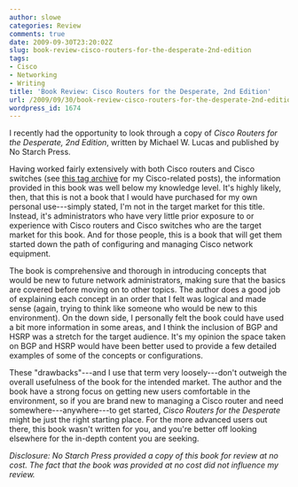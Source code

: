 ```yaml
---
author: slowe
categories: Review
comments: true
date: 2009-09-30T23:20:02Z
slug: book-review-cisco-routers-for-the-desperate-2nd-edition
tags:
- Cisco
- Networking
- Writing
title: 'Book Review: Cisco Routers for the Desperate, 2nd Edition'
url: /2009/09/30/book-review-cisco-routers-for-the-desperate-2nd-edition/
wordpress_id: 1674
---
```


I recently had the opportunity to look through a copy of _Cisco Routers for the Desperate, 2nd Edition_, written by Michael W. Lucas and published by No Starch Press.

Having worked fairly extensively with both Cisco routers and Cisco switches (see [this tag archive][1] for my Cisco-related posts), the information provided in this book was well below my knowledge level. It's highly likely, then, that this is not a book that I would have purchased for my own personal use---simply stated, I'm not in the target market for this title. Instead, it's administrators who have very little prior exposure to or experience with Cisco routers and Cisco switches who are the target market for this book. And for those people, this is a book that will get them started down the path of configuring and managing Cisco network equipment.

The book is comprehensive and thorough in introducing concepts that would be new to future network administrators, making sure that the basics are covered before moving on to other topics. The author does a good job of explaining each concept in an order that I felt was logical and made sense (again, trying to think like someone who would be new to this environment). On the down side, I personally felt the book could have used a bit more information in some areas, and I think the inclusion of BGP and HSRP was a stretch for the target audience. It's my opinion the space taken on BGP and HSRP would have been better used to provide a few detailed examples of some of the concepts or configurations.

These "drawbacks"---and I use that term very loosely---don't outweigh the overall usefulness of the book for the intended market. The author and the book have a strong focus on getting new users comfortable in the environment, so if you are brand new to managing a Cisco router and need somewhere---anywhere---to get started, _Cisco Routers for the Desperate_ might be just the right starting place. For the more advanced users out there, this book wasn't written for you, and you're better off looking elsewhere for the in-depth content you are seeking.

_Disclosure: No Starch Press provided a copy of this book for review at no cost. The fact that the book was provided at no cost did not influence my review._

[1]: /tags/cisco/
